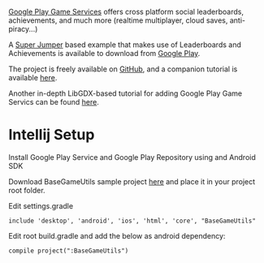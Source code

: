 [Google Play Game Services](https://developers.google.com/games/services/) offers cross platform social leaderboards, achievements, and much more (realtime multiplayer, cloud saves, anti-piracy...)

A [Super Jumper](https://github.com/libgdx/libgdx/tree/master/demos/superjumper) based example that makes use of Leaderboards and Achievements is available to download from [Google Play](https://play.google.com/store/apps/details?id=com.theinvader360.tutorial.libgdx.gameservices).

The project is freely available on [GitHub](https://github.com/TheInvader360/libgdx-gameservices-tutorial), and a companion tutorial is available [here](http://theinvader360.blogspot.co.uk/2013/10/google-play-game-services-tutorial-example.html).

Another in-depth LibGDX-based tutorial for adding Google Play Game Servics can be found [here](http://fortheloss.org/tutorial-set-up-google-services-with-libgdx/).

# Intellij Setup

Install Google Play Service and Google Play Repository using and Android SDK

Download BaseGameUtils sample project [here](https://github.com/playgameservices/android-basic-samples) and place it in your project root folder.

Edit settings.gradle 
```
include 'desktop', 'android', 'ios', 'html', 'core', "BaseGameUtils"
```
Edit root build.gradle and add the below as android dependency: 
```
compile project(":BaseGameUtils")
```